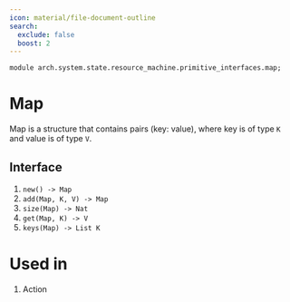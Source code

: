 ```yaml
---
icon: material/file-document-outline
search:
  exclude: false
  boost: 2
---
```


```juvix
module arch.system.state.resource_machine.primitive_interfaces.map;
```

# Map

Map is a structure that contains pairs (key: value), where key is of type `K` and value is of type `V`.

## Interface

1. `new() -> Map`
2. `add(Map, K, V) -> Map`
3. `size(Map) -> Nat`
4. `get(Map, K) -> V`
5. `keys(Map) -> List K`


# Used in
1. Action
